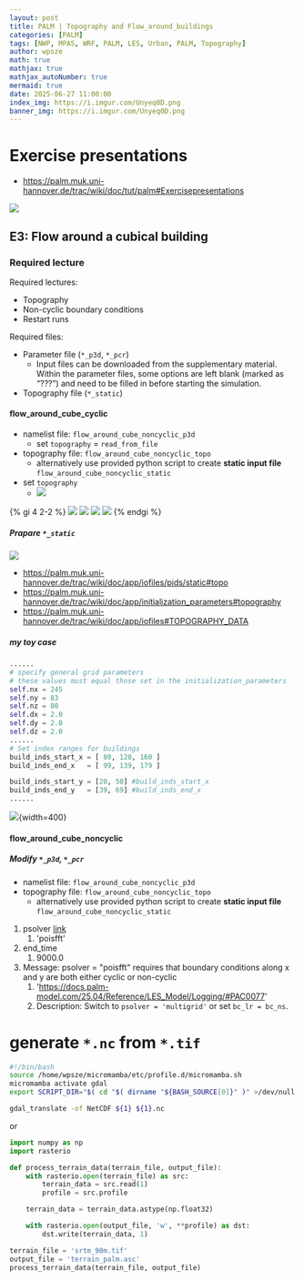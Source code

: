 ```yaml
---
layout: post
title: PALM | Topography and Flow_around_buildings
categories: [PALM]
tags: [NWP, MPAS, WRF, PALM, LES, Urban, PALM, Topography]
author: wpsze
math: true
mathjax: true
mathjax_autoNumber: true
mermaid: true
date: 2025-06-27 11:00:00
index_img: https://i.imgur.com/Unyeq0D.png
banner_img: https://i.imgur.com/Unyeq0D.png
---
```


# Exercise presentations

- <https://palm.muk.uni-hannover.de/trac/wiki/doc/tut/palm#Exercisepresentations>

![](https://i.imgur.com/vli06Jo.png)

## E3: Flow around a cubical building

### Required lecture

Required lectures:

- Topography
- Non-cyclic boundary conditions
- Restart runs

Required files:

- Parameter file (`*_p3d`, `*_pcr`)
  - Input files can be downloaded from the supplementary material. Within the parameter files, some options are left blank (marked as “???”) and need to be filled in before starting the simulation.
- Topography file (`*_static`)

#### flow_around_cube_cyclic

- namelist file: `flow_around_cube_noncyclic_p3d`
  - set `topography` = `read_from_file`
- topography file: `flow_around_cube_noncyclic_topo`
  - alternatively use provided python script to create **static input file** `flow_around_cube_noncyclic_static`
- set `topography`
  - ![](https://i.imgur.com/ZgeuKkS.png)

{% gi 4 2-2 %}
![](https://i.imgur.com/cVrBqQ5.png)
![](https://i.imgur.com/71HGboz.png)
![](https://i.imgur.com/sEDjfww.png)
![](https://i.imgur.com/yCikg50.png)
{% endgi %}

##### Prapare `*_static`

![](https://i.imgur.com/JFTbGlz.png)

- <https://palm.muk.uni-hannover.de/trac/wiki/doc/app/iofiles/pids/static#topo>
- <https://palm.muk.uni-hannover.de/trac/wiki/doc/app/initialization_parameters#topography>
- <https://palm.muk.uni-hannover.de/trac/wiki/doc/app/iofiles#TOPOGRAPHY_DATA>

##### my toy case

```python
......
# specify general grid parameters
# these values must equal those set in the initialization_parameters
self.nx = 245
self.ny = 83
self.nz = 80
self.dx = 2.0
self.dy = 2.0
self.dz = 2.0
......
# Set index ranges for buildings
build_inds_start_x = [ 80, 120, 160 ]
build_inds_end_x   = [ 99, 139, 179 ]

build_inds_start_y = [20, 50] #build_inds_start_x
build_inds_end_y   = [39, 69] #build_inds_end_x
......
```

![](https://i.imgur.com/HJTScbq.png){width=400}

#### flow_around_cube_noncyclic

##### Modify `*_p3d`, `*_pcr`

- namelist file: `flow_around_cube_noncyclic_p3d`
- topography file: `flow_around_cube_noncyclic_topo`
  - alternatively use provided python script to create **static input file** `flow_around_cube_noncyclic_static`

1. psolver [link](https://palm.muk.uni-hannover.de/trac/wiki/doc/app/initialization_parameters#psolver)
   1. 'poisfft'
2. end_time
   1. 9000.0
3. Message: psolver = "poisfft" requires that boundary conditions along x and y are both either cyclic or non-cyclic
   1. 'https://docs.palm-model.com/25.04/Reference/LES_Model/Logging/#PAC0077'
   2. Description: Switch to `psolver = 'multigrid'` or set `bc_lr = bc_ns`.

# generate `*.nc` from `*.tif`

```sh
#!/bin/bash
source /home/wpsze/micromamba/etc/profile.d/micromamba.sh
micromamba activate gdal
export SCRIPT_DIR="$( cd "$( dirname "${BASH_SOURCE[0]}" )" >/dev/null 2>&1 && pwd )"

gdal_translate -of NetCDF ${1} ${1}.nc
```

or 

```python
import numpy as np
import rasterio

def process_terrain_data(terrain_file, output_file):
    with rasterio.open(terrain_file) as src:
        terrain_data = src.read(1)
        profile = src.profile

    terrain_data = terrain_data.astype(np.float32)

    with rasterio.open(output_file, 'w', **profile) as dst:
        dst.write(terrain_data, 1)

terrain_file = 'srtm_90m.tif'
output_file = 'terrain_palm.asc'
process_terrain_data(terrain_file, output_file)
```